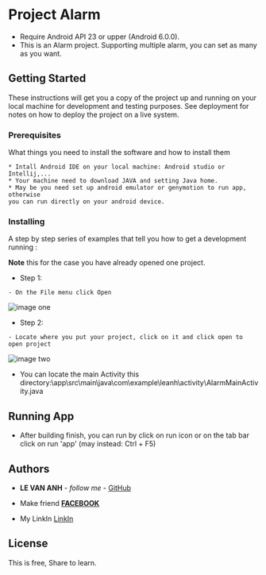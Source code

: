 # Project Alarm

 * Require Android API 23 or upper (Android 6.0.0).
 * This is an Alarm project. Supporting multiple alarm, you can set as many as you want.

## Getting Started

These instructions will get you a copy of the project up and running on your local machine for development and testing purposes. See deployment for notes on how to deploy the project on a live system.

### Prerequisites

What things you need to install the software and how to install them

```
* Intall Android IDE on your local machine: Android studio or Intellij,...
* Your machine need to download JAVA and setting Java home.
* May be you need set up android emulator or genymotion to run app, otherwise 
you can run directly on your android device.
```

### Installing

A step by step series of examples that tell you how to get a development  running :

**Note** this for the case you have already opened one project.
* Step 1:
```  
- On the File menu click Open
```

![image one](https://github.com/leanh153/Android-Alarm/blob/master/images/open.png)


* Step 2:
``` 
- Locate where you put your project, click on it and click open to open project
```


![image two](https://github.com/leanh153/Android-Alarm/blob/master/images/choose.png)

 * You can locate the main Activity this directory:\app\src\main\java\com\example\leanh\activity\AlarmMainActivity.java


## Running App

* After building finish, you can run by click on run icon or on the tab bar click on 
run 'app' (may instead: Ctrl + F5)


## Authors

* **LE VAN ANH** - *follow me* - [GitHub](https://github.com/leanh153)

* Make friend [**FACEBOOK**](https://WWW.facebook.com/leanh153)

* My LinkIn [LinkIn](https://www.linkedin.com/in/lênanh)



## License

This is free, Share to learn.




